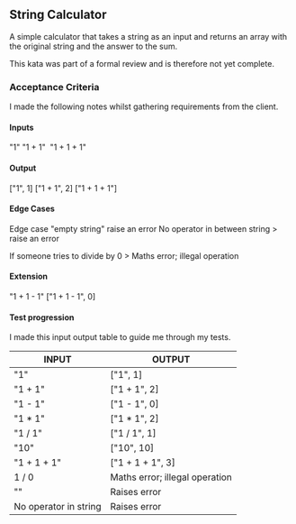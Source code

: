 ## String Calculator

A simple calculator that takes a string as an input and returns an array with the original string and the answer to the sum.

This kata was part of a formal review and is therefore not yet complete.

### Acceptance Criteria

I made the following notes whilst gathering requirements from the client.

#### Inputs
"1"
"1 + 1" 
"1 + 1 + 1"

#### Output
["1", 1]
["1 + 1", 2]
["1 + 1 + 1"]

#### Edge Cases
Edge case "empty string" raise an error
No operator in between string > raise an error

If someone tries to divide by 0 > Maths error; illegal operation

#### Extension
"1 + 1 - 1"
["1 + 1 - 1", 0]

#### Test progression

I made this input output table to guide me through my tests.

| INPUT | OUTPUT |
|-------|--------|
| "1"   | ["1", 1] |
| "1 + 1"  | ["1 + 1", 2] |
| "1 - 1" | ["1 - 1", 0] |
| "1 * 1" | ["1 * 1", 2] |
| "1 / 1" | ["1 / 1", 1] |
| "10"    | ["10", 10]   |
| "1 + 1 + 1" | ["1 + 1 + 1", 3] |
| 1 / 0 | Maths error; illegal operation |
| "" | Raises error |
| No operator in string | Raises error |






